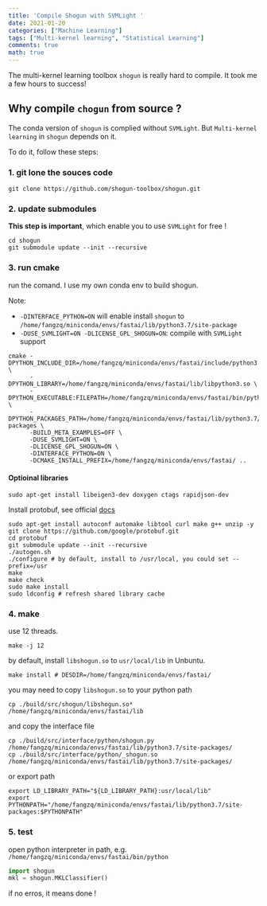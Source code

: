 ```yaml
---
title: 'Compile Shogun with SVMLight '
date: 2021-01-20
categories: ["Machine Learning"]
tags: ["Multi-kernel learning", "Statistical Learning"]
comments: true
math: true
---
```


The multi-kernel learning toolbox `shogun` is really hard to compile. It took me a few hours to success!

## Why compile `chogun` from source ?

The conda version of `shogun` is complied without `SVMLight`. But `Multi-kernel learning` in `shogun` depends on it.

To do it, follow these steps:
### 1. git lone the souces code

```shell
git clone https://github.com/shogun-toolbox/shogun.git
```
### 2. update submodules 
**This step is important**, which enable you to use `SVMLight` for free !
```shell
cd shogun
git submodule update --init --recursive
```
### 3. run cmake
run the comand. I use my own conda env to build shogun.

Note:
- `-DINTERFACE_PYTHON=ON` will enable install `shogun` to `/home/fangzq/miniconda/envs/fastai/lib/python3.7/site-package`
- `-DUSE_SVMLIGHT=ON -DLICENSE_GPL_SHOGUN=ON`: compile with `SVMLight` support
```shell
cmake -DPYTHON_INCLUDE_DIR=/home/fangzq/miniconda/envs/fastai/include/python3.7m \
      -DPYTHON_LIBRARY=/home/fangzq/miniconda/envs/fastai/lib/libpython3.so \
      -DPYTHON_EXECUTABLE:FILEPATH=/home/fangzq/miniconda/envs/fastai/bin/python \
      -DPYTHON_PACKAGES_PATH=/home/fangzq/miniconda/envs/fastai/lib/python3.7/site-packages \
      -BUILD_META_EXAMPLES=OFF \
      -DUSE_SVMLIGHT=ON \
      -DLICENSE_GPL_SHOGUN=ON \
      -DINTERFACE_PYTHON=ON \ 
      -DCMAKE_INSTALL_PREFIX=/home/fangzq/miniconda/envs/fastai/ ..
```


#### Optioinal libraries
```shell
sudo apt-get install libeigen3-dev doxygen ctags rapidjson-dev
```

Install protobuf, see official [docs](https://github.com/protocolbuffers/protobuf/blob/master/src/README.md)
```shell
sudo apt-get install autoconf automake libtool curl make g++ unzip -y
git clone https://github.com/google/protobuf.git
cd protobuf
git submodule update --init --recursive
./autogen.sh
./configure # by default, install to /usr/local, you could set --prefix=/usr
make
make check
sudo make install
sudo ldconfig # refresh shared library cache
```
### 4. make
use 12 threads.
```
make -j 12
```
by default, install `libshogun.so` to `usr/local/lib` in Unbuntu.
```shell
make install # DESDIR=/home/fangzq/miniconda/envs/fastai/
```
you may need to copy `libshogun.so` to your python path
```shell
cp ./build/src/shogun/libshogun.so* /home/fangzq/miniconda/envs/fastai/lib
```
and copy the interface file
```shell
cp ./build/src/interface/python/shogun.py /home/fangzq/miniconda/envs/fastai/lib/python3.7/site-packages/
cp ./build/src/interface/python/_shogun.so /home/fangzq/miniconda/envs/fastai/lib/python3.7/site-packages/
```

or export path 
```shell
export LD_LIBRARY_PATH="${LD_LIBRARY_PATH}:usr/local/lib"
export PYTHONPATH="/home/fangzq/miniconda/envs/fastai/lib/python3.7/site-packages:$PYTHONPATH"
```
### 5. test
open python interpreter in path, e.g. `/home/fangzq/miniconda/envs/fastai/bin/python`
```python
import shogun
mkl = shogun.MKLClassifier()
```
if no erros, it means done !